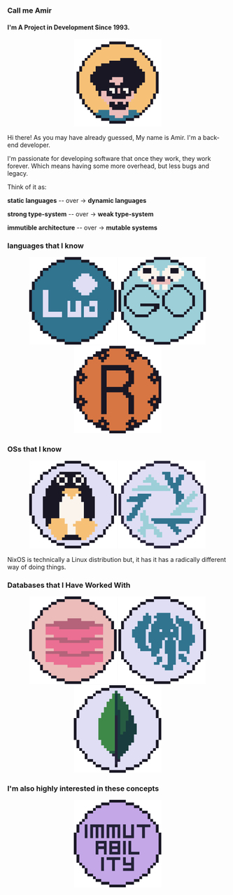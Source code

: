 ### Call me Amir

#### I'm A Project in Development Since 1993.

<p align="center">
<img width="200" src="./assets/avatar.png" alt="me, in pixel form">
</p>

Hi there! As you may have already guessed, My name is Amir. I'm a back-end developer.

I'm passionate for developing software that once they work,
they work forever. Which means having some more overhead,
but less bugs and legacy.

Think of it as:

<p align="center">

**static languages** -- over -> **dynamic languages**

**strong type-system** -- over -> **weak type-system** 

**immutible architecture** -- over -> **mutable systems**

</p>



### languages that I know
<p align="center">
<img width="200" src="./assets/lua.png" alt="lua">
<img width="200" src="./assets/gopher.png" alt="go">
<img width="200" src="./assets/rust.png" alt="rust">
</p>

### OSs that I know


<p align="center">
<img width="200" src="./assets/linux.png" alt="linux">
<img width="200" src="./assets/nix.png" alt="nix">
</p>

NixOS is technically a Linux distribution but, 
it has it has a radically different way of doing things.

### Databases that I Have Worked With 

<p align="center">
<img width="200" src="./assets/redis.png" alt="redis">
<img width="200" src="./assets/postgresql.png" alt="postgresql">
<img width="200" src="./assets/mongodb.png" alt="mongodb">
</p>

### I'm also highly interested in these concepts 
<p align="center">
<img width="200" src="./assets/immuatable_architecture.png" alt="immutable architecture">
</p>







<!--
**amirography/amirography** is a ✨ _special_ ✨ repository because its `README.md` (this file) appears on your GitHub profile.

Here are some ideas to get you started:

- 🔭 I’m currently working on ...
- 🌱 I’m currently learning ...
- 👯 I’m looking to collaborate on ...
- 🤔 I’m looking for help with ...
- 💬 Ask me about ...
- 📫 How to reach me: ...
- 😄 Pronouns: ...
- ⚡ Fun fact: ...
-->




